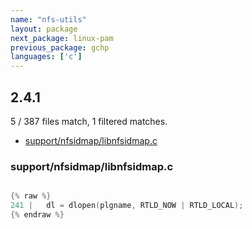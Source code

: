 ```yaml
---
name: "nfs-utils"
layout: package
next_package: linux-pam
previous_package: gchp
languages: ['c']
---
```

## 2.4.1
5 / 387 files match, 1 filtered matches.

 - [support/nfsidmap/libnfsidmap.c](#supportnfsidmaplibnfsidmapc)

### support/nfsidmap/libnfsidmap.c

```c

{% raw %}
241 | 	dl = dlopen(plgname, RTLD_NOW | RTLD_LOCAL);
{% endraw %}

```